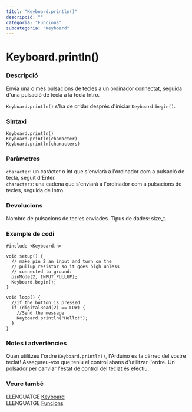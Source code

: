```yaml
---
títol: "Keyboard.println()"
descripció: ""
categoria: "Funcions"
subcategoria: "Keyboard"
---
```


# Keyboard.println()

### Descripció

Envia una o més pulsacions de tecles a un ordinador connectat, seguida d'una pulsació de tecla a la tecla Intro.

`Keyboard.println()` s'ha de cridar després d'iniciar `Keyboard.begin()`.

### Sintaxi

`Keyboard.println()`  
`Keyboard.println(character)`  
`Keyboard.println(characters)`  

### Paràmetres

`character`: un caràcter o int que s'enviarà a l'ordinador com a pulsació de tecla, seguit d'Enter.  
`characters`: una cadena que s'enviarà a l'ordinador com a pulsacions de tecles, seguida de Intro.  

### Devolucions

Nombre de pulsacions de tecles enviades. Tipus de dades: size_t.

### Exemple de codi

```
#include <Keyboard.h>

void setup() {
  // make pin 2 an input and turn on the
  // pullup resistor so it goes high unless
  // connected to ground:
  pinMode(2, INPUT_PULLUP);
  Keyboard.begin();
}

void loop() {
  //if the button is pressed
  if (digitalRead(2) == LOW) {
    //Send the message
    Keyboard.println("Hello!");
  }
}
```

### Notes i advertències

Quan utilitzeu l'ordre `Keyboard.println()`, l'Arduino es fa càrrec del vostre teclat! Assegureu-vos que teniu el control abans d'utilitzar l'ordre. Un polsador per canviar l'estat de control del teclat és efectiu.

### Veure també

LLENGUATGE [Keyboard](../Keyboard.md)  
LLENGUATGE [Funcions](../../../Funcions.md)
